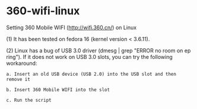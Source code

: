 360-wifi-linux
==============

Setting 360 Mobile WIFI (http://wifi.360.cn/) on Linux

(1) It has been tested on fedora 16 (kernel version < 3.6.11).

(2) Linux has a bug of USB 3.0 driver (dmesg | grep "ERROR no room on ep ring"). If it does not work on USB 3.0 slots, you can try the following workaround:

    a. Insert an old USB device (USB 2.0) into the USB slot and then remove it

    b. Insert 360 Mobile WIFI into the slot

    c. Run the script
